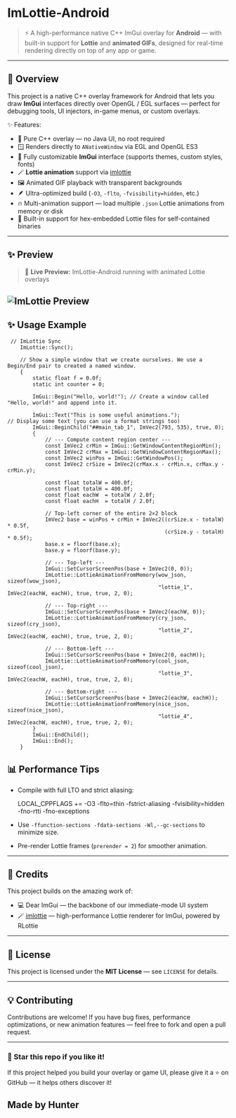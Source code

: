# ImLottie-Android

> ⚡ A high-performance native C++ ImGui overlay for **Android** —  with built-in support for **Lottie** and **animated GIFs**, designed for real-time rendering directly on top of any app or game.

---

## 📸 Overview

This project is a native C++ overlay framework for Android that lets you draw **ImGui** interfaces directly over OpenGL / EGL surfaces — perfect for debugging tools, UI injectors, in-game menus, or custom overlays.

✨ Features:
- 🧩 Pure C++ overlay — no Java UI, no root required  
- 🪟 Renders directly to `ANativeWindow` via EGL and OpenGL ES3  
- 🎨 Fully customizable **ImGui** interface (supports themes, custom styles, fonts)  
- 🪄 **Lottie animation** support via [imlottie](https://github.com/dalerank/imlottie)  
- 🖼️ Animated GIF playback with transparent backgrounds  
- 🪶 Ultra-optimized build (`-O3`, `-flto`, `-fvisibility=hidden`, etc.)  
- 🔥 Multi-animation support — load multiple `.json` Lottie animations from memory or disk  
- 🧠 Built-in support for hex-embedded Lottie files for self-contained binaries  

---

## ✨ Preview

> 🎥 **Live Preview:** ImLottie-Android running with animated Lottie overlays

![ImLottie Preview](docs/preview.gif)
---

## ✨ Usage Example
```
 // ImLottie Sync
    ImLottie::Sync();

    // Show a simple window that we create ourselves. We use a Begin/End pair to created a named window.
    {
        static float f = 0.0f;
        static int counter = 0;

        ImGui::Begin("Hello, world!"); // Create a window called "Hello, world!" and append into it.

        ImGui::Text("This is some useful animations.");               // Display some text (you can use a format strings too)
        ImGui::BeginChild("##main_tab_1", ImVec2(793, 535), true, 0);
        {
            // --- Compute content region center ---
            const ImVec2 crMin = ImGui::GetWindowContentRegionMin();
            const ImVec2 crMax = ImGui::GetWindowContentRegionMax();
            const ImVec2 winPos = ImGui::GetWindowPos();
            const ImVec2 crSize = ImVec2(crMax.x - crMin.x, crMax.y - crMin.y);

            const float totalW = 400.0f;
            const float totalH = 400.0f;
            const float eachW  = totalW / 2.0f;
            const float eachH  = totalH / 2.0f;

            // Top-left corner of the entire 2×2 block
            ImVec2 base = winPos + crMin + ImVec2((crSize.x - totalW) * 0.5f,
                                                  (crSize.y - totalH) * 0.5f);
            base.x = floorf(base.x);
            base.y = floorf(base.y);

            // --- Top-left ---
            ImGui::SetCursorScreenPos(base + ImVec2(0, 0));
            ImLottie::LottieAnimationFromMemory(wow_json, sizeof(wow_json),
                                                "lottie_1", ImVec2(eachW, eachH), true, true, 2, 0);

            // --- Top-right ---
            ImGui::SetCursorScreenPos(base + ImVec2(eachW, 0));
            ImLottie::LottieAnimationFromMemory(cry_json, sizeof(cry_json),
                                                "lottie_2", ImVec2(eachW, eachH), true, true, 2, 0);

            // --- Bottom-left ---
            ImGui::SetCursorScreenPos(base + ImVec2(0, eachH));
            ImLottie::LottieAnimationFromMemory(cool_json, sizeof(cool_json),
                                                "lottie_3", ImVec2(eachW, eachH), true, true, 2, 0);

            // --- Bottom-right ---
            ImGui::SetCursorScreenPos(base + ImVec2(eachW, eachH));
            ImLottie::LottieAnimationFromMemory(nice_json, sizeof(nice_json),
                                                "lottie_4", ImVec2(eachW, eachH), true, true, 2, 0);
        }
        ImGui::EndChild();
        ImGui::End();
    }
```


## 📊 Performance Tips

- Compile with full LTO and strict aliasing:

  LOCAL_CPPFLAGS += -O3 -flto=thin -fstrict-aliasing -fvisibility=hidden -fno-rtti -fno-exceptions

- Use `-ffunction-sections -fdata-sections -Wl,--gc-sections` to minimize size.
- Pre-render Lottie frames (`prerender = 2`) for smoother animation.

---

## 🙏 Credits

This project builds on the amazing work of:

- 💻 Dear ImGui — the backbone of our immediate-mode UI system  
- 🪄 [imlottie](https://github.com/dalerank/imlottie) — high-performance Lottie renderer for ImGui, powered by RLottie  

---

## 📜 License

This project is licensed under the **MIT License** — see `LICENSE` for details.

---

## 💡 Contributing

Contributions are welcome! If you have bug fixes, performance optimizations, or new animation features — feel free to fork and open a pull request.

---

### 🌟 Star this repo if you like it!

If this project helped you build your overlay or game UI, please give it a ⭐ on GitHub — it helps others discover it!

## Made by Hunter

